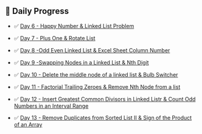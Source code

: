 ## 🧠 Daily Progress

- ✅ [Day 6 - Happy Number & Linked List Problem](./Day6)

- ✅ [Day 7 - Plus One & Rotate List](./Day7)

- ✅ [Day 8 -Odd Even Linked List & Excel Sheet Column Number](./Day8)

- ✅ [Day 9 -Swapping Nodes in a Linked List & Nth Digit](./Day9)

- ✅ [Day 10 - Delete the middle node of a linked list & Bulb Switcher](./Day10)

- ✅ [Day 11 - Factorial Trailing Zeroes & Remove Nth Node from a list](./Day11)

- ✅ [Day 12 - Insert Greatest Common Divisors in Linked Listr & Count Odd Numbers in an Interval Range](./Day12)

- ✅ [Day 13 - Remove Duplicates from Sorted List II & Sign of the Product of an Array](./Day13)
